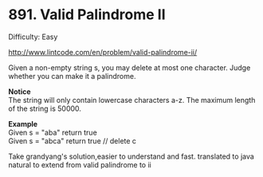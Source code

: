 # 891. Valid Palindrome II

Difficulty: Easy

http://www.lintcode.com/en/problem/valid-palindrome-ii/

Given a non-empty string s, you may delete at most one character. Judge whether you can make it a palindrome.

**Notice**  
The string will only contain lowercase characters a-z. The maximum length of the string is 50000.

**Example**  
Given s = "aba" return true  
Given s = "abca" return true // delete c

Take grandyang's solution,easier to understand and fast.  translated to java
natural to extend from valid palindrome to ii
